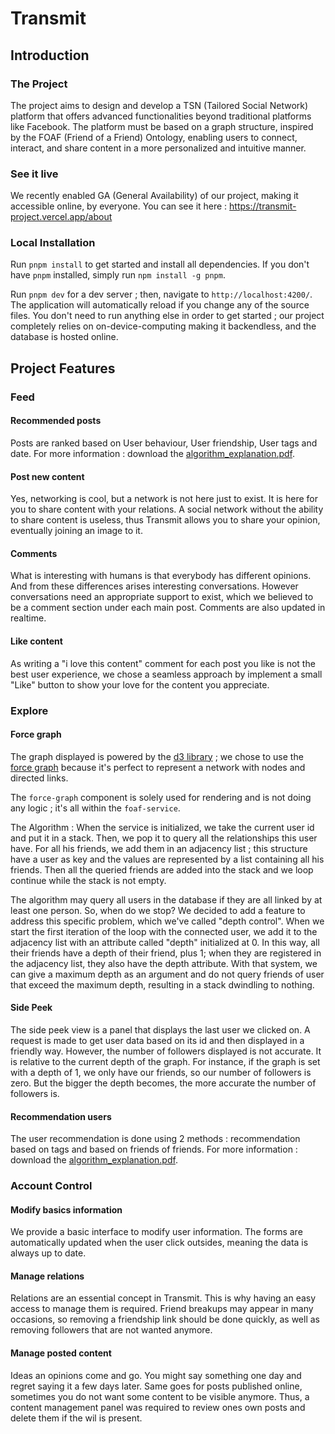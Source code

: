 # Transmit

## Introduction

### The Project

The project aims to design and develop a TSN (Tailored Social Network) platform that offers advanced functionalities beyond traditional platforms like Facebook. The platform must be based on a graph structure, inspired by the FOAF (Friend of a Friend) Ontology, enabling users to connect, interact, and share content in a more personalized and intuitive manner.

### See it live

We recently enabled GA (General Availability) of our project, making it accessible online, by everyone.
You can see it here : https://transmit-project.vercel.app/about

### Local Installation

Run `pnpm install` to get started and install all dependencies.
If you don't have `pnpm` installed, simply run `npm install -g pnpm`.

Run `pnpm dev` for a dev server ; then, navigate to `http://localhost:4200/`. The application will automatically reload if you change any of the source files. You don't need to run anything else in order to get started ; our project completely relies on on-device-computing making it backendless, and the database is hosted online.

## Project Features

### Feed

#### Recommended posts

Posts are ranked based on User behaviour, User friendship, User tags and date.
For more information : download the [algorithm_explanation.pdf](algorithm_explanation.pdf).

#### Post new content

Yes, networking is cool, but a network is not here just to exist. It is here for you to share content with your relations. A social network without the ability to share content is useless, thus Transmit allows you to share your opinion, eventually joining an image to it.

#### Comments

What is interesting with humans is that everybody has different opinions. And from these differences arises interesting conversations. However conversations need an appropriate support to exist, which we believed to be a comment section under each main post. Comments are also updated in realtime.

#### Like content

As writing a "i love this content" comment for each post you like is not the best user experience, we chose a seamless approach by implement a small "Like" button to show your love for the content you appreciate.

### Explore

#### Force graph

The graph displayed is powered by the [d3 library](https://d3js.org/) ; we chose to use the [force graph](https://observablehq.com/@d3/disjoint-force-directed-graph/2?intent=fork) because it's perfect to represent a network with nodes and directed links.

The `force-graph` component is solely used for rendering and is not doing any logic ; it's all within the `foaf-service`. 

The Algorithm : 
When the service is initialized, we take the current user id and put it in a stack. Then, we pop it to query all the relationships this user have. For all his friends, we add them in an adjacency list ; this structure have a user as key and the values are represented by a list containing all his friends. Then all the queried friends are added into the stack and we loop continue while the stack is not empty. 

The algorithm may query all users in the database if they are all linked by at least one person. So, when do we stop? We decided to add a feature to address this specific problem, which we've called "depth control". When we start the first iteration of the loop with the connected user, we add it to the adjacency list with an attribute called "depth" initialized at 0. In this way, all their friends have a depth of their friend, plus 1; when they are registered in the adjacency list, they also have the depth attribute. With that system, we can give a maximum depth as an argument and do not query friends of user that exceed the maximum depth, resulting in a stack dwindling to nothing.


#### Side Peek
The side peek view is a panel that displays the last user we clicked on. A request is made to get user data based on its id and then displayed in a friendly way. However, the number of followers displayed is not accurate. It is relative to the current depth of the graph. For instance, if the graph is set with a depth of 1, we only have our friends, so our number of followers is zero. But the bigger the depth becomes, the more accurate the number of followers is.

#### Recommendation users

The user recommendation is done using 2 methods : recommendation based on tags and based on friends of friends.
For more information : download the [algorithm_explanation.pdf](algorithm_explanation.pdf).

### Account Control

#### Modify basics information
We provide a basic interface to modify user information. The forms are automatically updated when the user click outsides, meaning the data is always up to date. 

#### Manage relations

Relations are an essential concept in Transmit. This is why having an easy access to manage them is required. Friend breakups may appear in many occasions, so removing a friendship link should be done quickly, as well as removing followers that are not wanted anymore. 

#### Manage posted content

Ideas an opinions come and go. You might say something one day and regret saying it a few days later. Same goes for posts published online, sometimes you do not want some content to be visible anymore. Thus, a content management panel was required to review ones own posts and delete them if the wil is present.  
